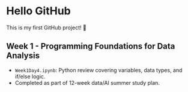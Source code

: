 # Hello GitHub
This is my first GitHub project! 🚀

## Week 1 - Programming Foundations for Data Analysis
- `Week1Day4.ipynb`: Python review covering variables, data types, and if/else logic.
- Completed as part of 12-week data/AI summer study plan.
